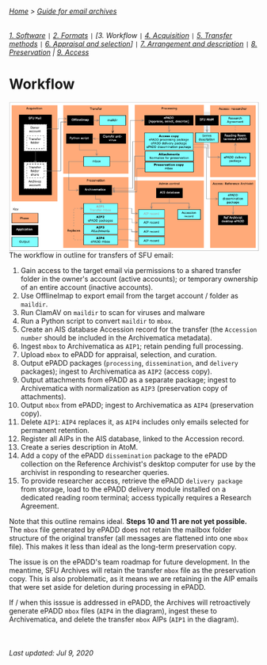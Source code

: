 ###### [Home](../README.md) > [Guide for email archives](./gde-home.md)
###### [1. Software](./s1-software.md) `|` [2. Formats](./s2-formats.md) `|` [3. Workflow `|` [4. Acquisition](./s4-acquisition.md) `|` [5. Transfer methods](./s5-transfer-methods.md) `|` [6. Appraisal and selection](./s6-appraisal-and-selection.md)] `|` [7. Arrangement and description](./s7-arrangement-and-description.md) `|` [8. Preservation](./s8-preservation) | [9. Access](./s9-access)

# Workflow

<img align="right" width="700" src="../images/workflow.png">

The workflow in outline for transfers of SFU email:
1. Gain access to the target email via permissions to a shared transfer folder in the owner's account (active accounts); or temporary ownership of an entire account (inactive accounts).
1. Use OfflineImap to export email from the target account / folder as `maildir`.
1. Run ClamAV on `maildir` to scan for viruses and malware
1. Run a Python script to convert `maildir` to `mbox`.
1. Create an AIS database Accession record for the transfer (the `Accession number` should be included in the Archivematica metadata).
1. Ingest `mbox` to Archivematica as `AIP1`; retain pending full processing.
1. Upload `mbox` to ePADD for appraisal, selection, and curation.
1. Output ePADD packages (`processing`, `dissemination`, and `delivery` packages); ingest to Archivematica as `AIP2` (access copy).
1. Output attachments from ePADD as a separate package; ingest to Archivematica with normalization as `AIP3` (preservation copy of attachments).
1. Output `mbox` from ePADD; ingest to Archivematica as `AIP4` (preservation copy).
1. Delete `AIP1`: `AIP4` replaces it, as `AIP4` includes only emails selected for permanent retention.
1. Register all AIPs in the AIS database, linked to the Accession record.
1. Create a series description in AtoM.
1. Add a copy of the ePADD `dissemination` package to the ePADD collection on the Reference Archivist's desktop computer for use by the archivist in responding to researcher queries.
1. To provide researcher access, retrieve the ePADD `delivery package` from storage, load to the ePADD delivery module installed on a dedicated reading room terminal; access typically requires a Research Agreement.

Note that this outline remains ideal. **Steps 10 and 11 are not yet possible.** The `mbox` file generated by ePADD does not retain the mailbox folder structure of the original transfer (all messages are flattened into one `mbox` file). This makes it less than ideal as the long-term preservation copy.

The issue is on the ePADD's team roadmap for future development. In the meantime, SFU Archives will retain the transfer `mbox` file as the preservation copy. This is also problematic, as it means we are retaining in the AIP emails that were set aside for deletion during processing in ePADD.

If / when this isssue is addressed in ePADD, the Archives will retroactively generate ePADD `mbox` files (`AIP4` in the diagram), ingest these to Archivematica, and delete the transfer `mbox` AIPs (`AIP1` in the diagram).

<br clear="both">

###### Last updated: Jul 9, 2020
